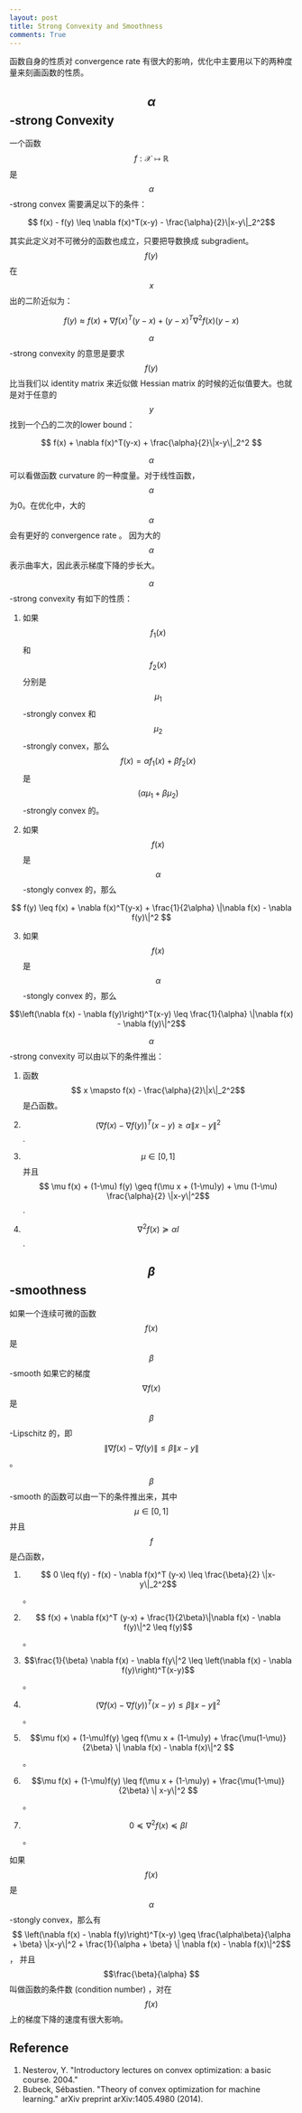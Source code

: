 ```yaml
---
layout: post
title: Strong Convexity and Smoothness
comments: True
---
```


函数自身的性质对 convergence rate 有很大的影响，优化中主要用以下的两种度量来刻画函数的性质。

## $$ \alpha$$-strong Convexity

一个函数 $$ f: \mathcal{X} \mapsto \mathbb{R} $$ 是 $$ \alpha$$-strong convex 需要满足以下的条件：

$$ f(x) - f(y) \leq \nabla f(x)^T(x-y) - \frac{\alpha}{2}\|x-y\|_2^2$$

其实此定义对不可微分的函数也成立，只要把导数换成 subgradient。$$f(y) $$在 $$ x$$出的二阶近似为：

$$ f(y) \approx f(x) + \nabla f(x)^T(y-x) + (y-x)^T\nabla^2f(x)(y-x)$$

$$ \alpha$$-strong convexity 的意思是要求 $$f(y)$$ 比当我们以 identity matrix 来近似做 Hessian matrix 的时候的近似值要大。也就是对于任意的$$y$$ 找到一个凸的二次的lower bound： 

$$ f(x)  + \nabla f(x)^T(y-x) + \frac{\alpha}{2}\|x-y\|_2^2 $$

$$\alpha$$可以看做函数 curvature 的一种度量。对于线性函数，$$\alpha$$为0。在优化中，大的 $$ \alpha$$会有更好的 convergence rate 。 因为大的 $$ \alpha$$ 表示曲率大，因此表示梯度下降的步长大。


$$\alpha$$-strong convexity 有如下的性质：

1. 如果 $$ f_1(x)$$ 和 $$ f_2(x)$$ 分别是 $$ \mu_{1}$$-strongly convex 和 $$ \mu_{2}$$-strongly convex，那么 $$ f(x) = \alpha f_1(x) + \beta f_2(x)$$ 是 $$ (\alpha \mu_1 + \beta \mu_2)$$-strongly convex 的。

2. 如果 $$ f(x) $$是 $$ \alpha$$-stongly convex 的，那么 

$$ f(y) \leq f(x) + \nabla f(x)^T(y-x) + \frac{1}{2\alpha} \|\nabla f(x) - \nabla f(y)\|^2 $$

3. 如果 $$ f(x) $$是 $$ \alpha$$-stongly convex 的，那么 

$$\left(\nabla f(x) - \nabla f(y)\right)^T(x-y) \leq \frac{1}{\alpha} \|\nabla f(x) - \nabla f(y)\|^2$$

$$\alpha$$-strong convexity 可以由以下的条件推出：

1. 函数 $$ x \mapsto f(x) - \frac{\alpha}{2}\|x\|_2^2$$  是凸函数。

2. $$ \left(\nabla f(x) - \nabla f(y)\right)^T(x-y) \geq \alpha \|x-y\|^2 $$.

3. $$ \mu \in [0,1]$$ 并且 $$ \mu f(x) + (1-\mu) f(y) \geq f(\mu x + (1-\mu)y) + \mu (1-\mu) \frac{\alpha}{2} \|x-y\|^2$$.

4. $$\nabla^2 f(x) \succeq \alpha I$$.


## $$ \beta$$-smoothness
如果一个连续可微的函数 $$ f(x)$$  是 $$ \beta$$-smooth 如果它的梯度 $$ \nabla f(x)$$ 是 $$ \beta$$-Lipschitz 的，即 $$ \|\nabla f(x) - \nabla f(y)\| \leq \beta \|x -y\|$$。

$$ \beta$$-smooth 的函数可以由一下的条件推出来，其中 $$ \mu \in [0, 1]$$并且 $$f$$ 是凸函数，
1. $$ 0 \leq f(y) - f(x) - \nabla f(x)^T (y-x) \leq \frac{\beta}{2} \|x-y\|_2^2$$ 。

2. $$ f(x) + \nabla f(x)^T (y-x) + \frac{1}{2\beta}\|\nabla f(x) - \nabla f(y)\|^2 \leq f(y)$$。

3. $$\frac{1}{\beta} \nabla f(x) - \nabla f(y\|^2 \leq \left(\nabla f(x) - \nabla f(y)\right)^T(x-y)$$。

4. $$\left(\nabla f(x) - \nabla f(y)\right)^T(x-y) \leq \beta \|x-y\|^2$$。

5. $$\mu f(x) + (1-\mu)f(y) \geq f(\mu x + (1-\mu)y) + \frac{\mu(1-\mu)}{2\beta} \| \nabla f(x) - \nabla f(x)\|^2 $$。
6. $$\mu f(x) + (1-\mu)f(y) \leq f(\mu x + (1-\mu)y) + \frac{\mu(1-\mu)}{2\beta} \| x-y\|^2  $$。
7. $$ 0 \preceq \nabla^2f(x)\preceq \beta I $$。


如果 $$f(x) $$ 是 $$ \alpha$$-stongly convex，那么有 $$ \left(\nabla f(x) - \nabla f(y)\right)^T(x-y) \geq \frac{\alpha\beta}{\alpha + \beta} \|x-y\|^2 + \frac{1}{\alpha + \beta} \| \nabla f(x) - \nabla f(x)\|^2$$， 并且 $$\frac{\beta}{\alpha} $$ 叫做函数的条件数 (condition number) ，对在 $$ f(x)$$ 上的梯度下降的速度有很大影响。





## Reference
1. Nesterov, Y. "Introductory lectures on convex optimization: a basic course. 2004."
2. Bubeck, Sébastien. "Theory of convex optimization for machine learning." arXiv preprint arXiv:1405.4980 (2014).
